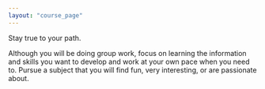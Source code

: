 ```yaml
---
layout: "course_page"
---
```


Stay true to your path.

Although you will be doing group work, focus on learning the information and skills you want to develop and work at your own pace when you need to. Pursue a subject that you will find fun, very interesting, or are passionate about.
